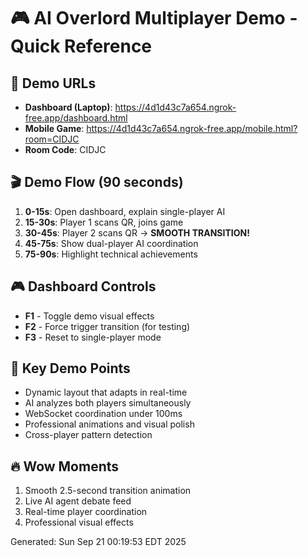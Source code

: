 # 🎮 AI Overlord Multiplayer Demo - Quick Reference

## 🎯 Demo URLs
- **Dashboard (Laptop)**: https://4d1d43c7a654.ngrok-free.app/dashboard.html
- **Mobile Game**: https://4d1d43c7a654.ngrok-free.app/mobile.html?room=CIDJC
- **Room Code**: CIDJC

## 🎬 Demo Flow (90 seconds)
1. **0-15s**: Open dashboard, explain single-player AI
2. **15-30s**: Player 1 scans QR, joins game
3. **30-45s**: Player 2 scans QR → **SMOOTH TRANSITION!**
4. **45-75s**: Show dual-player AI coordination
5. **75-90s**: Highlight technical achievements

## 🎮 Dashboard Controls
- **F1** - Toggle demo visual effects
- **F2** - Force trigger transition (for testing)
- **F3** - Reset to single-player mode

## 🎯 Key Demo Points
- Dynamic layout that adapts in real-time
- AI analyzes both players simultaneously
- WebSocket coordination under 100ms
- Professional animations and visual polish
- Cross-player pattern detection

## 🔥 Wow Moments
1. Smooth 2.5-second transition animation
2. Live AI agent debate feed
3. Real-time player coordination
4. Professional visual effects

Generated: Sun Sep 21 00:19:53 EDT 2025
